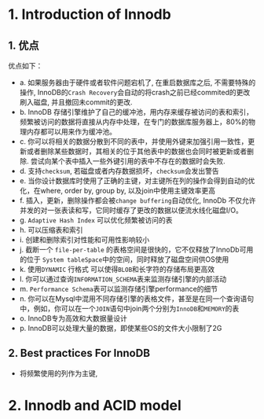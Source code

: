 # 1. Introduction of Innodb

## 1. 优点
优点如下：
- a. 如果服务器由于硬件或者软件问题宕机了, 在重启数据库之后, 不需要特殊的操作, InnoDB的`Crash Recovery`会自动的将crash之前已经commited的更改刷入磁盘, 并且撤回未commit的更改. 
- b. InnoDB 存储引擎维护了自己的缓冲池，用内存来缓存被访问的表和索引，频繁被访问的数据将直接从内存中处理，在专门的数据库服务器上，80%的物理内存都可以用来作为缓冲池。
- c. 你可以将相关的数据分散到不同的表中，并使用外键来加强引用一致性，更新或者删除某些数据时，其相关的位于其他表中的数据也会同时被更新或者删除. 尝试向某个表中插入一些外键引用的表中不存在的数据时会失败.
- d. 支持`checksum`, 若磁盘或者内存数据损坏，`checksum`会发出警告
- e. 当你设计数据库时使用了正确的主键，对主键所在列的操作会得到自动的优化，在where, order by, group by, 以及join中使用主键效率更高
- f. 插入，更新，删除操作都会被`change buffering`自动优化, InnoDb 不仅允许并发的对一张表读和写，它同时缓存了更改的数据以便流水线化磁盘I/O。
- g. `Adaptive Hash Index` 可以优化频繁被访问的表
- h. 可以压缩表和索引
- i. 创建和删除索引对性能和可用性影响较小
- j. 截断一个 `file-per-table` 的表格空间是很快的，它不仅释放了InnoDb可用的位于 `System tableSpace`中的空间，同时释放了磁盘空间供OS使用
- k. 使用`DYNAMIC` 行格式 可以使得`BLOB`和长字符的存储布局更高效
- l. 你可以通过查询`INFORMATION_SCHEMA`表来监测存储引擎的内部活动
- m. `Performance Schema`表可以监测存储引擎performance的细节
- n. 你可以在Mysql中混用不同存储引擎的表格文件，甚至是在同一个查询语句中，例如，你可以在一个`JOIN`语句中join两个分别为`InnoDB`和`MEMORY`的表
- o. InnoDB专为高效和大数据量设计
- p. InnoDB可以处理大量的数据，即使某些OS的文件大小限制了2G
## 2. Best practices For InnoDB

- 将频繁使用的列作为主键,

# 2. Innodb and ACID model